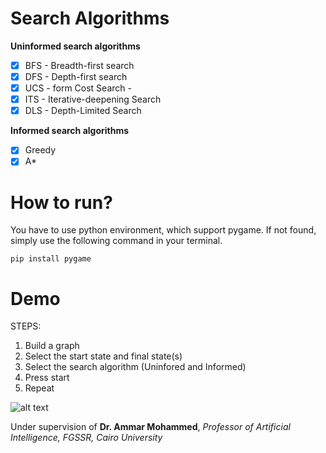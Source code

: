 # Search Algorithms

**Uninformed search algorithms**
- [x] BFS - Breadth-first search
- [x] DFS - Depth-first search
- [x] UCS - form Cost Search  - 
- [x] ITS - Iterative-deepening Search 
- [x] DLS - Depth-Limited Search 

**Informed search algorithms**
- [x] Greedy
- [x] A*

# How to run?

You have to use python environment, which support pygame. If not found, simply use the following command in your terminal. 
```
pip install pygame
```

# Demo 
STEPS:
1. Build a graph
2. Select the start state and final state(s)
3. Select the search algorithm (Uninfored and Informed)
4. Press start
5. Repeat

![alt text](https://github.com/KAYounes/AIProject/blob/master/Example_Image.png?raw=true)


Under supervision of **Dr. Ammar Mohammed**, *Professor of Artificial Intelligence, FGSSR, Cairo University*
